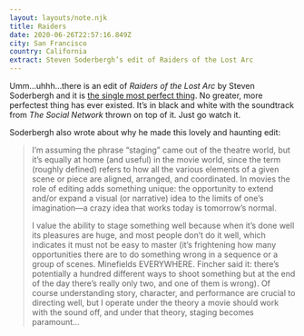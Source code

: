 ```yaml
---
layout: layouts/note.njk
title: Raiders
date: 2020-06-26T22:57:16.849Z
city: San Francisco
country: California
extract: Steven Soderbergh’s edit of Raiders of the Lost Arc
---
```


Umm...uhhh...there is an edit of _Raiders of the Lost Arc_ by Steven Soderbergh and it is [the single most perfect thing](http://extension765.com/soderblogh/18-raiders). No greater, more perfectest thing has ever existed. It’s in black and white with the soundtrack from _The Social Network_ thrown on top of it. Just go watch it.

Soderbergh also wrote about why he made this lovely and haunting edit:

> I’m assuming the phrase “staging” came out of the theatre world, but it’s equally at home (and useful) in the movie world, since the term (roughly defined) refers to how all the various elements of a given scene or piece are aligned, arranged, and coordinated. In movies the role of editing adds something unique: the opportunity to extend and/or expand a visual (or narrative) idea to the limits of one’s imagination—a crazy idea that works today is tomorrow’s normal.
>
> I value the ability to stage something well because when it’s done well its pleasures are huge, and most people don’t do it well, which indicates it must not be easy to master (it’s frightening how many opportunities there are to do something wrong in a sequence or a group of scenes. Minefields EVERYWHERE. Fincher said it: there’s potentially a hundred different ways to shoot something but at the end of the day there’s really only two, and one of them is wrong). Of course understanding story, character, and performance are crucial to directing well, but I operate under the theory a movie should work with the sound off, and under that theory, staging becomes paramount...
